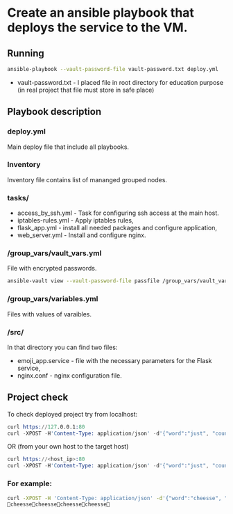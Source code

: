 # Create an ansible playbook that deploys the service to the VM.


## Running
```sh
ansible-playbook --vault-password-file vault-password.txt deploy.yml
```
* vault-password.txt - I placed file in root directory for education purpose (in real project that file must store in safe place)


## Playbook description
### deploy.yml
Main deploy file that include all playbooks.

### Inventory
Inventory file contains list of mananged grouped nodes.

### tasks/
* access_by_ssh.yml - Task for configuring ssh access at the main host.
* iptables-rules.yml - Apply iptables rules, 
* flask_app.yml - install all needed packages and configure application,
* web_server.yml - Install and configure nginx.

### /group_vars/vault_vars.yml
File with encrypted passwords.
```sh
ansible-vault view --vault-password-file passfile /group_vars/vault_vars.yml
```

### /group_vars/variables.yml
Files with values of varaibles.


### /src/
In that directory you can find two files:
* emoji_app.service - file with the necessary parameters for the Flask service,
* nginx.conf - nginx configuration file. 

## Project check
To check deployed project try from localhost:
```s
curl https://127.0.0.1:80
curl -XPOST -H'Content-Type: application/json' -d'{"word":"just", "count": 5}' https://127.0.0.1:80
```
OR (from your own host to the target host)
```s
curl https://<host_ip>:80
curl -XPOST -H'Content-Type: application/json' -d'{"word":"just", "count": 5}' https://<host_ip>:80
```

### For example:
```bash
curl -XPOST -H 'Content-Type: application/json' -d'{"word":"cheesse", "count": 4}' http://192.168.10.202:80
💩cheesse💩cheesse💩cheesse💩cheesse💩
```
